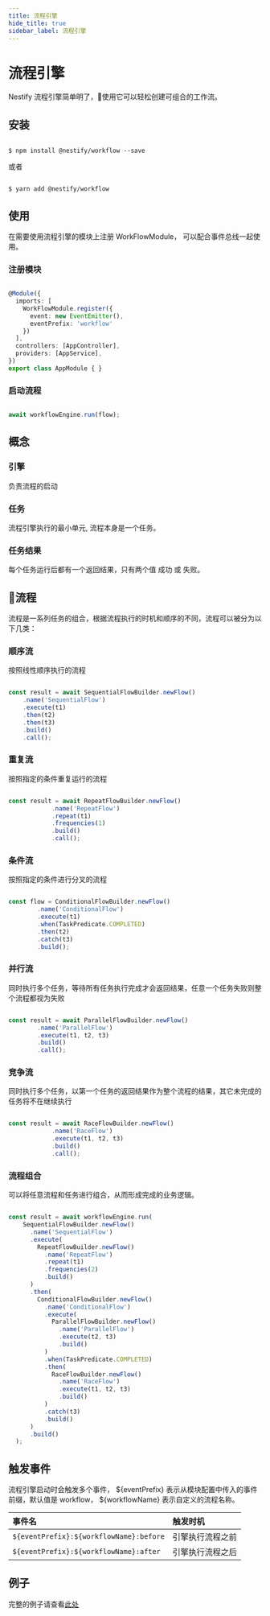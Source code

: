 ```yaml
---
title: 流程引擎
hide_title: true
sidebar_label: 流程引擎
---
```


# 流程引擎

Nestify 流程引擎简单明了，使用它可以轻松创建可组合的工作流。

## 安装

``` shell

$ npm install @nestify/workflow --save

```

或者

``` shell

$ yarn add @nestify/workflow

```

## 使用

在需要使用流程引擎的模块上注册 WorkFlowModule，
可以配合事件总线一起使用。

### 注册模块

``` typescript

@Module({
  imports: [
    WorkFlowModule.register({
      event: new EventEmitter(),
      eventPrefix: 'workflow'
    })
  ],
  controllers: [AppController],
  providers: [AppService],
})
export class AppModule { }

```
### 启动流程

``` typescript

await workflowEngine.run(flow);

```

## 概念

### 引擎

负责流程的启动

### 任务

流程引擎执行的最小单元, 流程本身是一个任务。

### 任务结果

每个任务运行后都有一个返回结果，只有两个值 成功 或 失败。

## 流程

流程是一系列任务的组合，根据流程执行的时机和顺序的不同，流程可以被分为以下几类：

### 顺序流

按照线性顺序执行的流程

``` typescript

const result = await SequentialFlowBuilder.newFlow()
    .name('SequentialFlow')
    .execute(t1)
    .then(t2)
    .then(t3)
    .build()
    .call();

```

### 重复流

按照指定的条件重复运行的流程

``` typescript

const result = await RepeatFlowBuilder.newFlow()
            .name('RepeatFlow')
            .repeat(t1)
            .frequencies(1)
            .build()
            .call();

```

### 条件流

按照指定的条件进行分叉的流程

``` typescript

const flow = ConditionalFlowBuilder.newFlow()
        .name('ConditionalFlow')
        .execute(t1)
        .when(TaskPredicate.COMPLETED)
        .then(t2)
        .catch(t3)
        .build();

```

### 并行流

同时执行多个任务，等待所有任务执行完成才会返回结果，任意一个任务失败则整个流程都视为失败

``` typescript

const result = await ParallelFlowBuilder.newFlow()
        .name('ParallelFlow')
        .execute(t1, t2, t3)
        .build()
        .call();

```

### 竞争流

同时执行多个任务，以第一个任务的返回结果作为整个流程的结果，其它未完成的任务将不在继续执行

``` typescript

const result = await RaceFlowBuilder.newFlow()
            .name('RaceFlow')
            .execute(t1, t2, t3)
            .build()
            .call();

```

### 流程组合

可以将任意流程和任务进行组合，从而形成完成的业务逻辑。

``` typescript 

const result = await workflowEngine.run(
    SequentialFlowBuilder.newFlow()
      .name('SequentialFlow')
      .execute(
        RepeatFlowBuilder.newFlow()
          .name('RepeatFlow')
          .repeat(t1)
          .frequencies(2)
          .build()
      )
      .then(
        ConditionalFlowBuilder.newFlow()
          .name('ConditionalFlow')
          .execute(
            ParallelFlowBuilder.newFlow()
              .name('ParallelFlow')
              .execute(t2, t3)
              .build()
          )
          .when(TaskPredicate.COMPLETED)
          .then(
            RaceFlowBuilder.newFlow()
              .name('RaceFlow')
              .execute(t1, t2, t3)
              .build()
          )
          .catch(t3)
          .build()
      )
      .build()
  );

```


## 触发事件

流程引擎启动时会触发多个事件，
${eventPrefix} 表示从模块配置中传入的事件前缀，默认值是 workflow，
${workflowName} 表示自定义的流程名称。

| 事件名                             | 触发时机
| :---                              | :---
| `${eventPrefix}:${workflowName}:before`      | 引擎执行流程之前
| `${eventPrefix}:${workflowName}:after`       | 引擎执行流程之后

## 例子

完整的例子请查看[此处](https://github.com/ZhiXiao-Lin/nestify/tree/master/examples/06-workflow)
